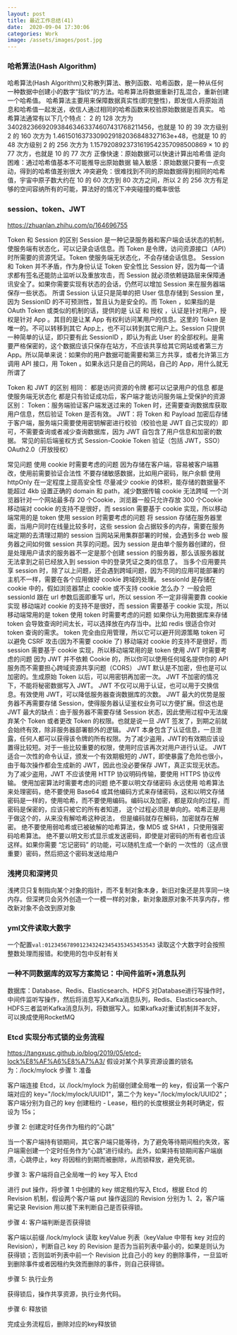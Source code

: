 ```yaml
---
layout: post
title: 最近工作总结(41)
date:  2020-09-04 17:30:06
categories: Work
image: /assets/images/post.jpg
---
```


### 哈希算法(Hash Algorithm)
哈希算法(Hash Algorithm)又称散列算法、散列函数、哈希函数，是一种从任何一种数据中创建小的数字“指纹”的方法。哈希算法将数据重新打乱混合，重新创建一个哈希值。
哈希算法主要用来保障数据真实性(即完整性)，即发信人将原始消息和哈希值一起发送，收信人通过相同的哈希函数来校验原始数据是否真实。
哈希算法通常有以下几个特点：
2 的 128 次方为 340282366920938463463374607431768211456，也就是 10 的 39 次方级别
2 的 160 次方为 1.4615016373309029182036848327163e+48，也就是 10 的 48 次方级别
2 的 256 次方为 1.1579208923731619542357098500869 × 10 的 77 次方，也就是 10 的 77 次方
正像快速：原始数据可以快速计算出哈希值
逆向困难：通过哈希值基本不可能推导出原始数据
输入敏感：原始数据只要有一点变动，得到的哈希值差别很大
冲突避免：很难找到不同的原始数据得到相同的哈希值，宇宙中原子数大约在 10 的 60 次方到 80 次方之间，所以 2 的 256 次方有足够的空间容纳所有的可能，算法好的情况下冲突碰撞的概率很低

### session、token、JWT

https://zhuanlan.zhihu.com/p/164696755

Token 和 Session 的区别
Session 是一种记录服务器和客户端会话状态的机制，使服务端有状态化，可以记录会话信息。而 Token 是令牌，访问资源接口（API）时所需要的资源凭证。Token 使服务端无状态化，不会存储会话信息。
Session 和 Token 并不矛盾，作为身份认证 Token 安全性比 Session 好，因为每一个请求都有签名还能防止监听以及重放攻击，而 Session 就必须依赖链路层来保障通讯安全了。如果你需要实现有状态的会话，仍然可以增加 Session 来在服务器端保存一些状态。
所谓 Session 认证只是简单的把 User 信息存储到 Session 里，因为 SessionID 的不可预测性，暂且认为是安全的。而 Token ，如果指的是 OAuth Token 或类似的机制的话，提供的是 认证 和 授权 ，认证是针对用户，授权是针对 App 。其目的是让某 App 有权利访问某用户的信息。这里的 Token 是唯一的。不可以转移到其它 App上，也不可以转到其它用户上。Session 只提供一种简单的认证，即只要有此 SessionID ，即认为有此 User 的全部权利。是需要严格保密的，这个数据应该只保存在站方，不应该共享给其它网站或者第三方 App。所以简单来说：如果你的用户数据可能需要和第三方共享，或者允许第三方调用 API 接口，用 Token 。如果永远只是自己的网站，自己的 App，用什么就无所谓了

Token 和 JWT 的区别
相同：
都是访问资源的令牌
都可以记录用户的信息
都是使服务端无状态化
都是只有验证成功后，客户端才能访问服务端上受保护的资源
区别：
Token：服务端验证客户端发送过来的 Token 时，还需要查询数据库获取用户信息，然后验证 Token 是否有效。
JWT：将 Token 和 Payload 加密后存储于客户端，服务端只需要使用密钥解密进行校验（校验也是 JWT 自己实现的）即可，不需要查询或者减少查询数据库，因为 JWT 自包含了用户信息和加密的数据。
常见的前后端鉴权方式
Session-Cookie
Token 验证（包括 JWT，SSO）
OAuth2.0（开放授权）

常见问题
使用 cookie 时需要考虑的问题
因为存储在客户端，容易被客户端篡改，使用前需要验证合法性
不要存储敏感数据，比如用户密码，账户余额
使用 httpOnly 在一定程度上提高安全性
尽量减少 cookie 的体积，能存储的数据量不能超过 4kb
设置正确的 domain 和 path，减少数据传输
cookie 无法跨域
一个浏览器针对一个网站最多存 20 个Cookie，浏览器一般只允许存放 300 个Cookie
移动端对 cookie 的支持不是很好，而 session 需要基于 cookie 实现，所以移动端常用的是 token
使用 session 时需要考虑的问题
将 session 存储在服务器里面，当用户同时在线量比较多时，这些 session 会占据较多的内存，需要在服务端定期的去清理过期的 session
当网站采用集群部署的时候，会遇到多台 web 服务器之间如何做 session 共享的问题。因为 session 是由单个服务器创建的，但是处理用户请求的服务器不一定是那个创建 session 的服务器，那么该服务器就无法拿到之前已经放入到 session 中的登录凭证之类的信息了。
当多个应用要共享 session 时，除了以上问题，还会遇到跨域问题，因为不同的应用可能部署的主机不一样，需要在各个应用做好 cookie 跨域的处理。
sessionId 是存储在 cookie 中的，假如浏览器禁止 cookie 或不支持 cookie 怎么办？ 一般会把 sessionId 跟在 url 参数后面即重写 url，所以 session 不一定非得需要靠 cookie 实现
移动端对 cookie 的支持不是很好，而 session 需要基于 cookie 实现，所以移动端常用的是 token
使用 token 时需要考虑的问题
如果你认为用数据库来存储 token 会导致查询时间太长，可以选择放在内存当中。比如 redis 很适合你对 token 查询的需求。
token 完全由应用管理，所以它可以避开同源策略
token 可以避免 CSRF 攻击(因为不需要 cookie 了)
移动端对 cookie 的支持不是很好，而 session 需要基于 cookie 实现，所以移动端常用的是 token
使用 JWT 时需要考虑的问题
因为 JWT 并不依赖 Cookie 的，所以你可以使用任何域名提供你的 API 服务而不需要担心跨域资源共享问题（CORS）
JWT 默认是不加密，但也是可以加密的。生成原始 Token 以后，可以用密钥再加密一次。
JWT 不加密的情况下，不能将秘密数据写入 JWT。
JWT 不仅可以用于认证，也可以用于交换信息。有效使用 JWT，可以降低服务器查询数据库的次数。
JWT 最大的优势是服务器不再需要存储 Session，使得服务器认证鉴权业务可以方便扩展。但这也是 JWT 最大的缺点：由于服务器不需要存储 Session 状态，因此使用过程中无法废弃某个 Token 或者更改 Token 的权限。也就是说一旦 JWT 签发了，到期之前就会始终有效，除非服务器部署额外的逻辑。
JWT 本身包含了认证信息，一旦泄露，任何人都可以获得该令牌的所有权限。为了减少盗用，JWT的有效期应该设置得比较短。对于一些比较重要的权限，使用时应该再次对用户进行认证。
JWT 适合一次性的命令认证，颁发一个有效期极短的 JWT，即使暴露了危险也很小，由于每次操作都会生成新的 JWT，因此也没必要保存 JWT，真正实现无状态。
为了减少盗用，JWT 不应该使用 HTTP 协议明码传输，要使用 HTTPS 协议传输。
使用加密算法时需要考虑的问题
绝不要以明文存储密码
永远使用 哈希算法 来处理密码，绝不要使用 Base64 或其他编码方式来存储密码，这和以明文存储密码是一样的，使用哈希，而不要使用编码。编码以及加密，都是双向的过程，而密码是保密的，应该只被它的所有者知道， 这个过程必须是单向的。哈希正是用于做这个的，从来没有解哈希这种说法， 但是编码就存在解码，加密就存在解密。
绝不要使用弱哈希或已被破解的哈希算法，像 MD5 或 SHA1 ，只使用强密码哈希算法。
绝不要以明文形式显示或发送密码，即使是对密码的所有者也应该这样。如果你需要 “忘记密码” 的功能，可以随机生成一个新的 一次性的（这点很重要）密码，然后把这个密码发送给用户

### 浅拷贝和深拷贝
浅拷贝只复制指向某个对象的指针，而不复制对象本身，新旧对象还是共享同一块内存。但深拷贝会另外创造一个一模一样的对象，新对象跟原对象不共享内存，修改新对象不会改到原对象

### yml文件读取大数字
一个配置`val:01234567890123432423454353453453543` 读取这个大数字时会按照整数处理而报错。和使用的包中反射有关

### 一种不同数据库的双写方案简记：中间件监听+消息队列
数据库：Database、Redis、Elasticsearch、HDFS
对Database进行写操作时，中间件监听写操作，然后将消息写入Kafka消息队列，Redis、Elasticsearch、HDFS三者监听Kafka消息队列，将数据写入。如果kafka对重试机制并不友好，可以换成使用RocketMQ

### Etcd 实现分布式锁的业务流程
https://tangxusc.github.io/blog/2019/05/etcd-lock%E8%AF%A6%E8%A7%A3/
假设对某个共享资源设置的锁名为：/lock/mylock
步骤 1: 准备

客户端连接 Etcd，以 /lock/mylock 为前缀创建全局唯一的 key，假设第一个客户端对应的 key="/lock/mylock/UUID1"，第二个为 key="/lock/mylock/UUID2"；客户端分别为自己的 key 创建租约 - Lease，租约的长度根据业务耗时确定，假设为 15s；

步骤 2: 创建定时任务作为租约的“心跳”

当一个客户端持有锁期间，其它客户端只能等待，为了避免等待期间租约失效，客户端需创建一个定时任务作为“心跳”进行续约。此外，如果持有锁期间客户端崩溃，心跳停止，key 将因租约到期而被删除，从而锁释放，避免死锁。

步骤 3: 客户端将自己全局唯一的 key 写入 Etcd

进行 put 操作，将步骤 1 中创建的 key 绑定租约写入 Etcd，根据 Etcd 的 Revision 机制，假设两个客户端 put 操作返回的 Revision 分别为 1、2，客户端需记录 Revision 用以接下来判断自己是否获得锁。

步骤 4: 客户端判断是否获得锁

客户端以前缀 /lock/mylock 读取 keyValue 列表（keyValue 中带有 key 对应的 Revision），判断自己 key 的 Revision 是否为当前列表中最小的，如果是则认为获得锁；否则监听列表中前一个 Revision 比自己小的 key 的删除事件，一旦监听到删除事件或者因租约失效而删除的事件，则自己获得锁。

步骤 5: 执行业务

获得锁后，操作共享资源，执行业务代码。

步骤 6: 释放锁

完成业务流程后，删除对应的key释放锁
